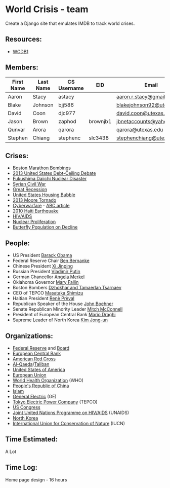 World Crisis - team
===================
Create a Django site that emulates IMDB to track world crises.

Resources:
----------
* [WCDB1](http://www.cs.utexas.edu/users/downing/cs373/drupal/wcdb1)

Members:
--------
| First Name | Last Name  | CS Username | EID      | Email                     |
| ---------- | ---------- | ----------- | -------  | ------------------------- |
| Aaron      | Stacy      | astacy      |          | aaron.r.stacy@gmail.com   |
| Blake      | Johnson    | bjj586      |          | blakejohnson92@utexas.edu |
| David      | Coon       | djc977      |          | david.coon@utexas.edu     |
| Jason      | Brown      | zaphod      | brownjb1 | jbnetaccounts@yahoo.com   |
| Qunvar     | Arora      | qarora      |          | qarora@utexas.edu         |
| Stephen    | Chiang     | stephenc    | slc3438  | stephenchiang@utexas.edu  |

Crises:
-------
* [Boston Marathon Bombings](https://en.wikipedia.org/wiki/Boston_Marathon_bombings)
* [2013 United States Debt-Ceiling Debate](http://en.wikipedia.org/wiki/United_States_debt-ceiling_crisis_of_2013)
* [Fukushima Daiichi Nuclear Disaster](http://en.wikipedia.org/wiki/Fukushima_Daiichi_nuclear_disaster)
* [Syrian Civil War](http://en.wikipedia.org/wiki/Syrian_civil_war)
* [Great Recession](http://en.wikipedia.org/wiki/Great_Recession)
* [United States Housing Bubble](http://en.wikipedia.org/wiki/Great_Recession)
* [2013 Moore Tornado](http://en.wikipedia.org/wiki/2013_Moore_tornado)
* [Cyberwarfare](https://en.wikipedia.org/wiki/Cyberwarfare) - [ABC article](http://www.abc.net.au/news/2013-05-29/reports-chinese-hackers-targeted-us/4719352)
* [2010 Haiti Earthquake](http://en.wikipedia.org/wiki/2010_Haiti_earthquake)
* [HIV/AIDS](http://en.wikipedia.org/wiki/HIV/AIDS)
* [Nuclear Proliferation](http://en.wikipedia.org/wiki/Nuclear_proliferation)
* [Butterfly Population on Decline](http://planetsave.com/2013/06/25/monarch-butterfly-many-birds-facing-bigdeclines-possible-extinction/)

People:
-------
* US President [Barack Obama](http://en.wikipedia.org/wiki/Barack_Obama)
* Federal Reserve Chair [Ben Bernanke](http://en.wikipedia.org/wiki/Ben_Bernanke)
* Chinese President [Xi Jinping](http://en.wikipedia.org/wiki/Xi_Jinping)
* Russian President [Vladimir Putin](http://en.wikipedia.org/wiki/Vladimir_Putin)
* German Chancellor [Angela Merkel](https://en.wikipedia.org/wiki/Angela_Merkel)
* Oklahoma Governor [Mary Fallin](http://en.wikipedia.org/wiki/Mary_Fallin)
* Boston Bombers [Dzhokhar and Tamaerlan Tsarnaev](http://en.wikipedia.org/wiki/Dzhokhar_and_Tamerlan_Tsarnaev)
* CEO of TEPCO [Masataka Shimizu](http://en.wikipedia.org/wiki/Masataka_Shimizu)
* Haitian President [Renè Prèval](http://en.wikipedia.org/wiki/Ren%C3%A9_Pr%C3%A9val)
* Republican Speaker of the House [John Boehner](http://en.wikipedia.org/wiki/John_Boehner)
* Senate Republican Minority Leader [Mitch McConnell](http://en.wikipedia.org/wiki/Mitch_McConnell)
* President of European Central Bank [Mario Draghi](http://en.wikipedia.org/wiki/Mario_Draghi)
* Supreme Leader of North Korea [Kim Jong-un](http://en.wikipedia.org/wiki/Kim_Jong-un)

Organizations:
--------------
* [Federal Reserve](http://en.wikipedia.org/wiki/Federal_Reserve_System) and [Board](http://en.wikipedia.org/wiki/Federal_Reserve_Board_of_Governors)
* [European Central Bank](http://en.wikipedia.org/wiki/European_Central_Bank)
* [American Red Cross](http://en.wikipedia.org/wiki/American_Red_Cross)
* [Al-Qaeda](http://en.wikipedia.org/wiki/Al-Qaeda)/[Taliban](http://en.wikipedia.org/wiki/Taliban)
* [United States of America](http://en.wikipedia.org/wiki/United_States)
* [European Union](http://en.wikipedia.org/wiki/European_Union)
* [World Health Organization](http://en.wikipedia.org/wiki/World_Health_Organization) (WHO)
* [People's Republic of China](http://en.wikipedia.org/wiki/China)
* [Islam](http://en.wikipedia.org/wiki/Islam)
* [General Electric](http://en.wikipedia.org/wiki/General_Electric) (GE)
* [Tokyo Electric Power Company](http://en.wikipedia.org/wiki/Tokyo_Electric_Power_Company) (TEPCO)
* [US Congress](http://en.wikipedia.org/wiki/United_States_Congress)
* [Joint United Nations Programme on HIV/AIDS](https://en.wikipedia.org/wiki/Joint_United_Nations_Programme_on_HIV/AIDS) (UNAIDS)
* [North Korea](http://en.wikipedia.org/wiki/North_Korea)
* [International Union for Conservation of Nature](https://en.wikipedia.org/wiki/International_Union_for_Conservation_of_Nature) (IUCN)

Time Estimated:
---------------
A Lot

Time Log:
---------
Home page design - 16 hours